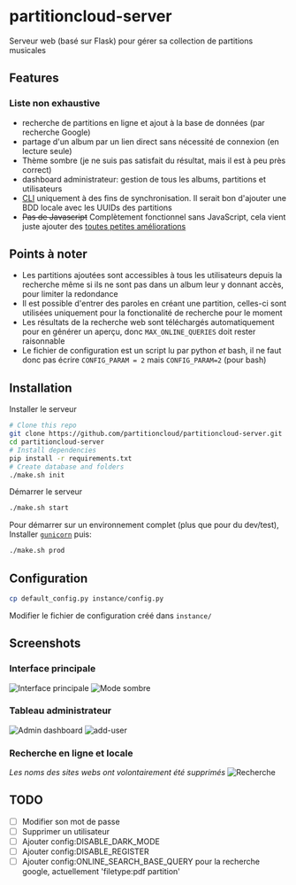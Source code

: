 # partitioncloud-server

Serveur web (basé sur Flask) pour gérer sa collection de partitions musicales

## Features

### Liste non exhaustive
- recherche de partitions en ligne et ajout à la base de données (par recherche Google)
- partage d'un album par un lien direct sans nécessité de connexion (en lecture seule)
- Thème sombre (je ne suis pas satisfait du résultat, mais il est à peu près correct)
- dashboard administrateur: gestion de tous les albums, partitions et utilisateurs
- [CLI](https://github.com/partitioncloud/partitioncloud-cli) uniquement à des fins de synchronisation. Il serait bon d'ajouter une BDD locale avec les UUIDs des partitions
- ~~Pas de Javascript~~ Complètement fonctionnel sans JavaScript, cela vient juste ajouter des [toutes petites améliorations](partitioncloud/static/main.js)

## Points à noter
- Les partitions ajoutées sont accessibles à tous les utilisateurs depuis la recherche même si ils ne sont pas dans un album leur y donnant accès, pour limiter la redondance
- Il est possible d'entrer des paroles en créant une partition, celles-ci sont utilisées uniquement pour la fonctionalité de recherche pour le moment
- Les résultats de la recherche web sont téléchargés automatiquement pour en générer un aperçu, donc `MAX_ONLINE_QUERIES` doit rester raisonnable
- Le fichier de configuration est un script lu par python *et* bash, il ne faut donc pas écrire `CONFIG_PARAM = 2` mais `CONFIG_PARAM=2` (pour bash)

## Installation

Installer le serveur
```bash
# Clone this repo
git clone https://github.com/partitioncloud/partitioncloud-server.git
cd partitioncloud-server
# Install dependencies
pip install -r requirements.txt
# Create database and folders
./make.sh init
```

Démarrer le serveur
```bash
./make.sh start
```

Pour démarrer sur un environnement complet (plus que pour du dev/test),  
Installer [`gunicorn`](https://github.com/benoitc/gunicorn) puis:
```bash
./make.sh prod
```

## Configuration

```bash
cp default_config.py instance/config.py
```
Modifier le fichier de configuration créé dans `instance/`

## Screenshots

### Interface principale
![Interface principale](https://user-images.githubusercontent.com/67148092/222953263-f779fdc8-b92d-479d-a7d1-1a71ca519a29.png)
![Mode sombre](https://user-images.githubusercontent.com/67148092/222953282-622a3c0b-bdcd-495a-880c-5b12d0f8921c.png)

### Tableau administrateur
![Admin dashboard](https://user-images.githubusercontent.com/67148092/222953310-6f1b1705-8e8f-4e93-b5e3-352f7225af46.png)
![add-user](https://user-images.githubusercontent.com/67148092/222953312-9dd12cc5-c416-4666-a00f-9d429afc13d6.png)

### Recherche en ligne et locale

_Les noms des sites webs ont volontairement été supprimés_
![Recherche](https://user-images.githubusercontent.com/67148092/222953333-db0633d7-3dd4-4405-8d87-8411db630724.png)


## TODO
- [ ] Modifier son mot de passe
- [ ] Supprimer un utilisateur
- [ ] Ajouter config:DISABLE_DARK_MODE
- [ ] Ajouter config:DISABLE_REGISTER
- [ ] Ajouter config:ONLINE_SEARCH_BASE_QUERY pour la recherche google, actuellement 'filetype:pdf partition'
